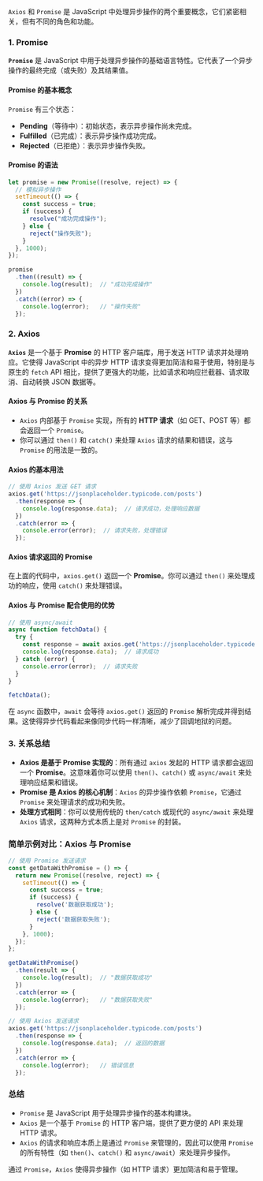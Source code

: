 `Axios` 和 `Promise` 是 JavaScript 中处理异步操作的两个重要概念，它们紧密相关，但有不同的角色和功能。

### **1. Promise**

**`Promise`** 是 JavaScript 中用于处理异步操作的基础语言特性。它代表了一个异步操作的最终完成（或失败）及其结果值。

#### **Promise 的基本概念**

`Promise` 有三个状态：

- **Pending**（等待中）：初始状态，表示异步操作尚未完成。
- **Fulfilled**（已完成）：表示异步操作成功完成。
- **Rejected**（已拒绝）：表示异步操作失败。

#### **Promise 的语法**

```javascript
let promise = new Promise((resolve, reject) => {
  // 模拟异步操作
  setTimeout(() => {
    const success = true;
    if (success) {
      resolve("成功完成操作");
    } else {
      reject("操作失败");
    }
  }, 1000);
});

promise
  .then((result) => {
    console.log(result);  // "成功完成操作"
  })
  .catch((error) => {
    console.log(error);   // "操作失败"
  });
```

### **2. Axios**

**`Axios`** 是一个基于 **Promise** 的 HTTP 客户端库，用于发送 HTTP 请求并处理响应。它使得 JavaScript 中的异步 HTTP 请求变得更加简洁和易于使用，特别是与原生的 `fetch` API 相比，提供了更强大的功能，比如请求和响应拦截器、请求取消、自动转换 JSON 数据等。

#### **Axios 与 Promise 的关系**

- `Axios` 内部基于 `Promise` 实现，所有的 **HTTP 请求**（如 GET、POST 等）都会返回一个 `Promise`。
- 你可以通过 `then()` 和 `catch()` 来处理 `Axios` 请求的结果和错误，这与 `Promise` 的用法是一致的。

#### **Axios 的基本用法**

```javascript
// 使用 Axios 发送 GET 请求
axios.get('https://jsonplaceholder.typicode.com/posts')
  .then(response => {
    console.log(response.data);  // 请求成功，处理响应数据
  })
  .catch(error => {
    console.error(error);  // 请求失败，处理错误
  });
```

#### **Axios 请求返回的 Promise**

在上面的代码中，`axios.get()` 返回一个 **Promise**。你可以通过 `then()` 来处理成功的响应，使用 `catch()` 来处理错误。

#### **Axios 与 Promise 配合使用的优势**

```javascript
// 使用 async/await
async function fetchData() {
  try {
    const response = await axios.get('https://jsonplaceholder.typicode.com/posts');
    console.log(response.data);  // 请求成功
  } catch (error) {
    console.error(error);  // 请求失败
  }
}

fetchData();
```

在 `async` 函数中，`await` 会等待 `axios.get()` 返回的 `Promise` 解析完成并得到结果。这使得异步代码看起来像同步代码一样清晰，减少了回调地狱的问题。

### **3. 关系总结**

- **Axios 是基于 Promise 实现的**：所有通过 `axios` 发起的 HTTP 请求都会返回一个 **Promise**。这意味着你可以使用 `then()`、`catch()` 或 `async/await` 来处理响应结果和错误。
- **Promise 是 Axios 的核心机制**：`Axios` 的异步操作依赖 `Promise`，它通过 `Promise` 来处理请求的成功和失败。
- **处理方式相同**：你可以使用传统的 `then/catch` 或现代的 `async/await` 来处理 `Axios` 请求，这两种方式本质上是对 `Promise` 的封装。

### **简单示例对比：Axios 与 Promise**

```javascript
// 使用 Promise 发送请求
const getDataWithPromise = () => {
  return new Promise((resolve, reject) => {
    setTimeout(() => {
      const success = true;
      if (success) {
        resolve('数据获取成功');
      } else {
        reject('数据获取失败');
      }
    }, 1000);
  });
};

getDataWithPromise()
  .then(result => {
    console.log(result);  // "数据获取成功"
  })
  .catch(error => {
    console.log(error);   // "数据获取失败"
  });

// 使用 Axios 发送请求
axios.get('https://jsonplaceholder.typicode.com/posts')
  .then(response => {
    console.log(response.data);  // 返回的数据
  })
  .catch(error => {
    console.log(error);   // 错误信息
  });
```

### **总结**

- `Promise` 是 JavaScript 用于处理异步操作的基本构建块。
- `Axios` 是一个基于 `Promise` 的 HTTP 客户端，提供了更方便的 API 来处理 HTTP 请求。
- `Axios` 的请求和响应本质上是通过 `Promise` 来管理的，因此可以使用 `Promise` 的所有特性（如 `then()`、`catch()` 和 `async/await`）来处理异步操作。

通过 `Promise`，`Axios` 使得异步操作（如 HTTP 请求）更加简洁和易于管理。
